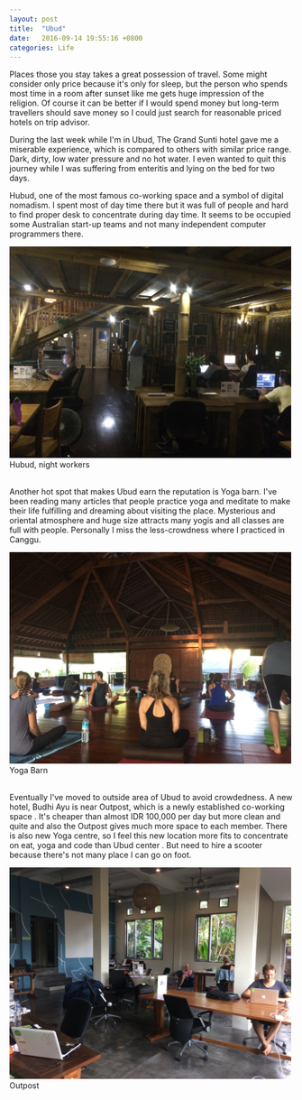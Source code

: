 ```yaml
---
layout: post
title:  "Ubud"
date:   2016-09-14 19:55:16 +0800
categories: Life
---
```




Places those you stay takes a great possession of travel. Some might consider only price because it's only for sleep, but the person who spends most time in a room after sunset like me gets huge impression of the religion. Of course it can be better if I would spend money but long-term travellers should save money so I could just search for reasonable priced hotels on trip advisor.

During the last week while I'm in Ubud, The Grand Sunti hotel gave me a miserable experience, which is compared to others with similar price range. Dark, dirty, low water pressure and no hot water. I even wanted to quit this journey while I was suffering from enteritis and lying on the bed for two days.

Hubud, one of the most famous co-working space and a symbol of digital nomadism. I spent most of day time there but it was full of people and hard to find proper desk to concentrate during day time. It seems to be occupied some Australian start-up teams and not many independent computer programmers there.




<img src="/assets/IMG_0762.JPG" width="500px">
<br/>
 Hubud, night workers
<br/>
<br/>




Another hot spot that makes Ubud earn the reputation is Yoga barn. I've been reading many articles that people practice yoga and meditate to make their life fulfilling and dreaming about visiting the place. Mysterious and oriental atmosphere and huge size attracts many yogis and all classes are full with people. Personally I miss the less-crowdness where I practiced in Canggu.




<img src="/assets/IMG_0760.JPG" width="500px">
<br/>
 Yoga Barn
<br/>
<br/>




Eventually I've moved to outside area of Ubud to avoid crowdedness. A new hotel, Budhi Ayu is near Outpost, which is a newly established co-working space . It's cheaper than almost IDR 100,000 per day but more clean and quite and also the Outpost gives much more space to each member. There is also new Yoga centre, so I feel this new location more fits to concentrate on eat, yoga and code than Ubud center . But need to hire a scooter because there's not many place I can go on foot.




<img src="/assets/IMG_0785.JPG" width="500px">
<br/>
 Outpost
<br/>
<br/>
